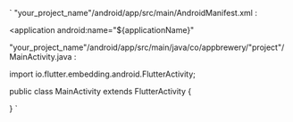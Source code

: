 `
"your_project_name"/android/app/src/main/AndroidManifest.xml : 

 <application
        android:name="${applicationName}"

<meta-data
                android:name="flutterEmbedding"
                android:value="2" />

"your_project_name"/android/app/src/main/java/co/appbrewery/"project"/MainActivity.java :

import io.flutter.embedding.android.FlutterActivity;

public class MainActivity extends FlutterActivity {

}
`
